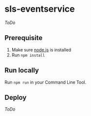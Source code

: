 # sls-eventservice

*ToDo*

## Prerequisite

1. Make sure [node.js](https://nodejs.org) is installed
2. Run `npm install`

## Run locally
Run `npm run` in your Command Line Tool.

## Deploy
*ToDo*
